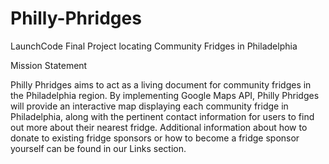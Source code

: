 # Philly-Phridges
LaunchCode Final Project locating Community Fridges in Philadelphia

Mission Statement

Philly Phridges aims to act as a living document for community fridges in the Philadelphia region. By implementing Google Maps API, Philly Phridges will provide an interactive map displaying each community fridge in Philadelphia, along with the pertinent contact information for users to find out more about their nearest fridge. Additional information about how to donate to existing fridge sponsors or how to become a fridge sponsor yourself can be found in our Links section. 